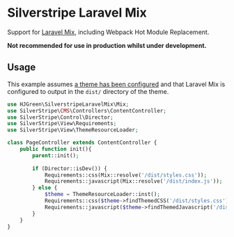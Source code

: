 # Silverstripe Laravel Mix

Support for [Laravel Mix][laravel_mix], including Webpack Hot Module Replacement.

**Not recommended for use in production whilst under development.**

## Usage

This example assumes [a theme has been configured][theme_configuration] and that Laravel Mix is configured to output in the `dist/` directory of the theme.

```php
use HJGreen\SilverstripeLaravelMix\Mix;
use SilverStripe\CMS\Controllers\ContentController;
use SilverStripe\Control\Director;
use SilverStripe\View\Requirements;
use SilverStripe\View\ThemeResourceLoader;

class PageController extends ContentController {
    public function init(){
        parent::init();
        
        if (Director::isDev()) {
            Requirements::css(Mix::resolve('/dist/styles.css'));
            Requirements::javascript(Mix::resolve('/dist/index.js'));
        } else {
            $theme = ThemeResourceLoader::inst();
            Requirements::css($theme->findThemedCSS('/dist/styles.css'));
            Requirements::javascript($theme->findThemedJavascript('/dist/index.js'));
        }
    }
}
```

[laravel_mix]: https://laravel-mix.com/docs
[theme_configuration]: https://docs.silverstripe.org/en/4/developer_guides/templates/themes/#configuring-themes
